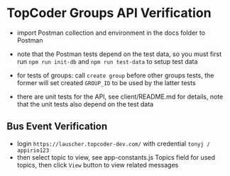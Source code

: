 # TopCoder Groups API Verification

- import Postman collection and environment in the docs folder to Postman
- note that the Postman tests depend on the test data, so you must first run `npm run init-db` and `npm run test-data` to setup test data
- for tests of groups:
  call `create group` before other groups tests, the former will set created `GROUP_ID` to be used by the latter tests

- there are unit tests for the API, see client/README.md for details, note that the unit tests also depend on the test data


## Bus Event Verification

- login `https://lauscher.topcoder-dev.com/` with credential `tonyj / appirio123`
- then select topic to view, see app-constants.js Topics field for used topics, then click `View` button to view related messages
